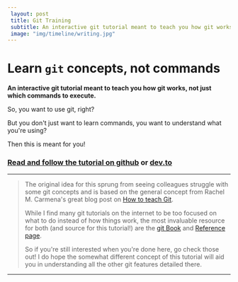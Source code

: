 ```yaml
--- 
 layout: post 
 title: Git Training
 subtitle: An interactive git tutorial meant to teach you how git works, not just which commands to execute.
 image: "img/timeline/writing.jpg" 
---
```


# Learn `git` concepts, not commands

**An interactive git tutorial meant to teach you how git works, not just which commands to execute.**

So, you want to use git, right? 

But you don't just want to learn commands, you want to understand what you're using? 

Then this is meant for you!

### [Read and follow the tutorial on github](https://github.com/UnseenWizzard/git_training) or [dev.to](https://dev.to/unseenwizzard/learn-git-concepts-not-commands-4gjc)


---

> The original idea for this sprung from seeing colleagues struggle with some git concepts and is based on the general concept from Rachel M. Carmena's great blog post on [How to teach Git](https://rachelcarmena.github.io/2018/12/12/how-to-teach-git.html).
> 
> While I find many git tutorials on the internet to be too focused on what to do instead of how things work, the most invaluable resource for both (and source for this tutorial!) are the [git Book](https://git-scm.com/book/en/v2) and [Reference page](https://git-scm.com/docs). 
> 
> So if you're still interested when you're done here, go check those out! I do hope the somewhat different concept of this tutorial will aid you in understanding all the other git features detailed there.

---